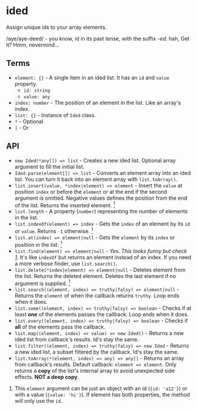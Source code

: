 # ided

Assign unique ids to your array elements.

/aye/aye-deed/ - you know, id in its past tense, with the suffix *-ed*. hah, Get it? Hmm, nevermind...

## Terms

* `element: {}` - A single item in an ided list. It has an `id` and `value` property.
  * `id: string`
  * `value: any` 
* `index: number` - The position of an element in the list. Like an array's index.
* `list: {}` - Instance of `Ided` class.
* `*` - Optional
* `|` - Or

## API

* `new Ided(*any[]) => list` - Creates a new ided list. Optional array argument to fill the initial list.
* `Ided.parse(element[]) => list` - Converts an element array into an ided list. You can turn it back into an element array with `list.toArray()`.
* `list.insert(value, *index|element) => element` - Insert the `value` at position `index` or before the `element` or at the end if the second argument is omitted. Negative values defines the position from the end of the list. Returns the inserted element. [<sup>1</sup>](#ref1)
* `list.length` - A property (`number`) representing the number of elements in the list.
* `list.indexOf(element) => index` - Gets the `index` of an element by its `id` or `value`. Returns `-1` otherwise. [<sup>1</sup>](#ref1)
* `list.at(index) => element|null` - Gets the `element` by its `index` or position in the list. [<sup>1</sup>](#ref1)
* `list.find(element) => element|null` - *Yes. This looks funny but check [1](#ref1)*. It's like `indexOf` but returns an element instead of an index. If you need a more verbose finder, use `list.search()`.
* `list.delete(*index|element) => element|null` - Deletes element from the list. Returns the deleted element. Deletes the last element if no argument is supplied. [<sup>1</sup>](#ref1)
* `list.search((element, index) => truthy|falsy) => element|null` - Returns the `element` of when the callback returns `truthy`. Loop ends when it does.
* `list.some((element, index) => truthy|falsy) => boolean` - Checks if at least **one** of the elements passes the callback. Loop ends when it does.
* `list.every((element, index) => truthy|falsy) => boolean` - Checks if **all** of the elements pass the callback.
* `list.map((element, index) => value) => new Ided()` - Returns a new ided list from callback's results. Id's stay the same.
* `list.filter((element, index) => truthy|falsy) => new Ided` - Returns a new ided list, a subset filtered by the callback. Id's stay the same.
* `list.toArray(*(element, index) => any) => any[]` - Returns an array from callback's results. Default callback: `element => element`. Only returns a **copy** of the list's internal array to avoid unexpected side effects. **NOT a deep copy**.


<ol>
<li>This <code>element</code> argument can be just an object with an id (<code>{id: 'a12'}</code>) or with a value (<code>{value: 'hi'}</code>). If element has both properties, the method will only use the <code>id</code>.
</li>
</ol>